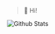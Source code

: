 > 🌱 Hi!

![Github Stats](https://github-readme-stats.vercel.app/api?username=guocaoyi&count_private=true&show_icons=true&theme=ayu-mirage&hide=contribs)
